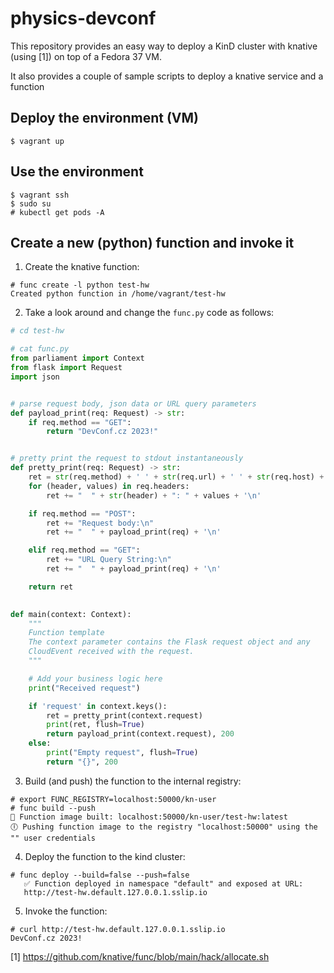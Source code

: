 # physics-devconf

This repository provides an easy way to deploy a KinD cluster with knative (using [1]) on
top of a Fedora 37 VM.

It also provides a couple of sample scripts to deploy a knative service and a function

## Deploy the environment (VM)

    $ vagrant up

## Use the environment

    $ vagrant ssh
    $ sudo su
    # kubectl get pods -A

## Create a new (python) function and invoke it


1. Create the knative function:
```
# func create -l python test-hw
Created python function in /home/vagrant/test-hw
```

2. Take a look around and change the `func.py` code as follows:
```python
# cd test-hw

# cat func.py
from parliament import Context
from flask import Request
import json


# parse request body, json data or URL query parameters
def payload_print(req: Request) -> str:
    if req.method == "GET":
        return "DevConf.cz 2023!"


# pretty print the request to stdout instantaneously
def pretty_print(req: Request) -> str:
    ret = str(req.method) + ' ' + str(req.url) + ' ' + str(req.host) + '\n'
    for (header, values) in req.headers:
        ret += "  " + str(header) + ": " + values + '\n'

    if req.method == "POST":
        ret += "Request body:\n"
        ret += "  " + payload_print(req) + '\n'

    elif req.method == "GET":
        ret += "URL Query String:\n"
        ret += "  " + payload_print(req) + '\n'

    return ret

 
def main(context: Context):
    """ 
    Function template
    The context parameter contains the Flask request object and any
    CloudEvent received with the request.
    """

    # Add your business logic here
    print("Received request")

    if 'request' in context.keys():
        ret = pretty_print(context.request)
        print(ret, flush=True)
        return payload_print(context.request), 200
    else:
        print("Empty request", flush=True)
        return "{}", 200
```

3. Build (and push) the function to the internal registry:
```
# export FUNC_REGISTRY=localhost:50000/kn-user
# func build --push
🙌 Function image built: localhost:50000/kn-user/test-hw:latest
🕕 Pushing function image to the registry "localhost:50000" using the "" user credentials
```

4. Deploy the function to the kind cluster:
```
# func deploy --build=false --push=false
   ✅ Function deployed in namespace "default" and exposed at URL: 
   http://test-hw.default.127.0.0.1.sslip.io
```

5. Invoke the function:
```
# curl http://test-hw.default.127.0.0.1.sslip.io
DevConf.cz 2023!
```

[1] https://github.com/knative/func/blob/main/hack/allocate.sh
